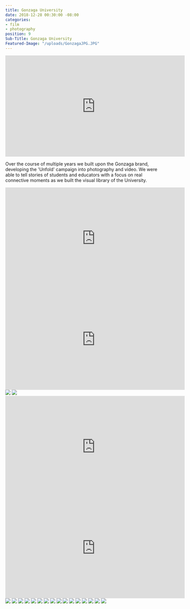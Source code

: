 ```yaml
---
title: Gonzaga University
date: 2018-12-28 00:30:00 -08:00
categories:
- film
- photography
position: 9
Sub-Title: Gonzaga University
Featured-Image: "/uploads/GonzagaJPG.JPG"
---
```


<iframe width="560" height="315" src="https://www.youtube.com/embed/35gb2n5MRcM?controls=0" frameborder="0" allow="accelerometer; autoplay; encrypted-media; gyroscope; picture-in-picture" allowfullscreen></iframe>

Over the course of multiple years we built upon the Gonzaga brand, developing the 'Unfold' campaign into photography and video. We were able to tell stories of students and educators with a focus on real connective moments as we built the visual library of the University. 

<iframe width="560" height="315" src="https://www.youtube.com/embed/hHOYxYL0RK4?controls=0" frameborder="0" allow="accelerometer; autoplay; encrypted-media; gyroscope; picture-in-picture" allowfullscreen></iframe>

<iframe width="560" height="315" src="https://www.youtube.com/embed/7uqiGoepAEA?controls=0" frameborder="0" allow="accelerometer; autoplay; encrypted-media; gyroscope; picture-in-picture" allowfullscreen></iframe>

<div class="gallery" data-columns="3">
<img src="/uploads/09132010ClassOutside-6_5012927460_o(1).jpg" />
<img src="/uploads/09232010GonzagaMagFirstIssue4.jpg" />
</div>

<iframe width="560" height="315" src="https://www.youtube.com/embed/jAP8ON3Q5XE?controls=0" frameborder="0" allow="accelerometer; autoplay; encrypted-media; gyroscope; picture-in-picture" allowfullscreen></iframe>

<iframe width="560" height="315" src="https://www.youtube.com/embed/LBRUJwy5gC4?controls=0" frameborder="0" allow="accelerometer; autoplay; encrypted-media; gyroscope; picture-in-picture" allowfullscreen></iframe>


<div class="gallery" data-columns="3">

<img src="/uploads/01052010GonzagaCampus-11_5370982059_o.jpg" />
<img src="/uploads/11022010MonicaBartlett-9_5143101179_o.jpg" />

<img src="/uploads/4994890572_601147fdb3_o.jpg" />
<img src="/uploads/07152010LeadershipClassRB-001.jpg" />

<img src="/uploads/07152010ClassroomRB-002.jpg" />
<img src="/uploads/04282011DanceClass-57_5666787538_o.jpg" />

<img src="/uploads/ZagsFans.jpg" />
<img src="/uploads/Gonzaga12.jpg" />


<img src="/uploads/01052010GonzagaCampus-11_5370982059_o.jpg" />
<img src="/uploads/11022010MonicaBartlett-9_5143101179_o.jpg" />

<img src="/uploads/4994890572_601147fdb3_o.jpg" />
<img src="/uploads/07152010LeadershipClassRB-001.jpg" />

<img src="/uploads/07152010ClassroomRB-002.jpg" />
<img src="/uploads/04282011DanceClass-57_5666787538_o.jpg" />

<img src="/uploads/ZagsFans.jpg" />
<img src="/uploads/Gonzaga12.jpg" />

</div>



